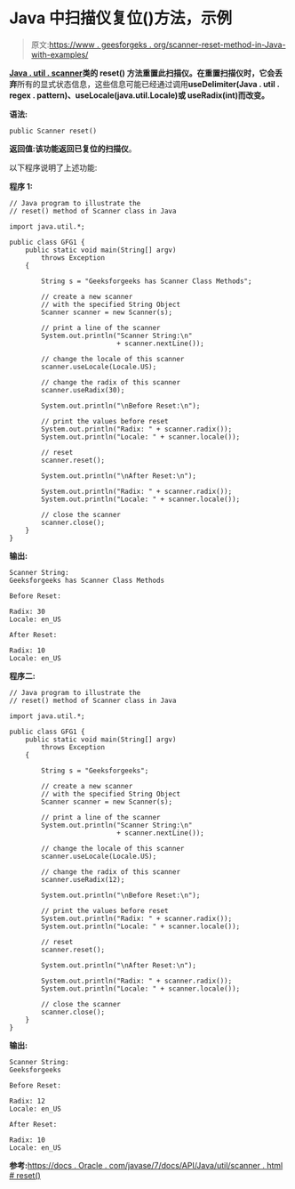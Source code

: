 # Java 中扫描仪复位()方法，示例

> 原文:[https://www . geesforgeks . org/scanner-reset-method-in-Java-with-examples/](https://www.geeksforgeeks.org/scanner-reset-method-in-java-with-examples/)

**[Java . util . scanner](https://www.geeksforgeeks.org/scanner-class-in-java/)**类的 **reset()** 方法重置此扫描仪。在重置扫描仪时，它**会丢弃**所有的显式状态信息，这些信息可能已经通过调用**useDelimiter(Java . util . regex . pattern)、useLocale(java.util.Locale)或 useRadix(int)而改变。**

**语法:**

```
public Scanner reset()
```

**返回值:**该功能返回已复位的**扫描仪**。

以下程序说明了上述功能:

**程序 1:**

```
// Java program to illustrate the
// reset() method of Scanner class in Java

import java.util.*;

public class GFG1 {
    public static void main(String[] argv)
        throws Exception
    {

        String s = "Geeksforgeeks has Scanner Class Methods";

        // create a new scanner
        // with the specified String Object
        Scanner scanner = new Scanner(s);

        // print a line of the scanner
        System.out.println("Scanner String:\n"
                           + scanner.nextLine());

        // change the locale of this scanner
        scanner.useLocale(Locale.US);

        // change the radix of this scanner
        scanner.useRadix(30);

        System.out.println("\nBefore Reset:\n");

        // print the values before reset
        System.out.println("Radix: " + scanner.radix());
        System.out.println("Locale: " + scanner.locale());

        // reset
        scanner.reset();

        System.out.println("\nAfter Reset:\n");

        System.out.println("Radix: " + scanner.radix());
        System.out.println("Locale: " + scanner.locale());

        // close the scanner
        scanner.close();
    }
}
```

**输出:**

```
Scanner String:
Geeksforgeeks has Scanner Class Methods

Before Reset:

Radix: 30
Locale: en_US

After Reset:

Radix: 10
Locale: en_US

```

**程序二:**

```
// Java program to illustrate the
// reset() method of Scanner class in Java

import java.util.*;

public class GFG1 {
    public static void main(String[] argv)
        throws Exception
    {

        String s = "Geeksforgeeks";

        // create a new scanner
        // with the specified String Object
        Scanner scanner = new Scanner(s);

        // print a line of the scanner
        System.out.println("Scanner String:\n"
                           + scanner.nextLine());

        // change the locale of this scanner
        scanner.useLocale(Locale.US);

        // change the radix of this scanner
        scanner.useRadix(12);

        System.out.println("\nBefore Reset:\n");

        // print the values before reset
        System.out.println("Radix: " + scanner.radix());
        System.out.println("Locale: " + scanner.locale());

        // reset
        scanner.reset();

        System.out.println("\nAfter Reset:\n");

        System.out.println("Radix: " + scanner.radix());
        System.out.println("Locale: " + scanner.locale());

        // close the scanner
        scanner.close();
    }
}
```

**输出:**

```
Scanner String:
Geeksforgeeks

Before Reset:

Radix: 12
Locale: en_US

After Reset:

Radix: 10
Locale: en_US

```

**参考:**[https://docs . Oracle . com/javase/7/docs/API/Java/util/scanner . html # reset()](https://docs.oracle.com/javase/7/docs/api/java/util/Scanner.html#reset())